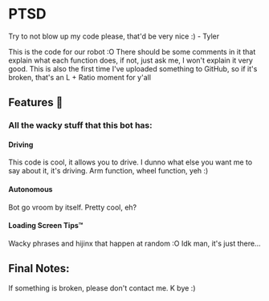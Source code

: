 # PTSD
Try to not blow up my code please, that'd be very nice :) - Tyler

This is the code for our robot :O
There should be some comments in it that explain what each function does, if not, just ask me, I won't explain it very good.
This is also the first time I've uploaded something to GitHub, so if it's broken, that's an L + Ratio moment for y'all
  
## Features 🥔
### All the wacky stuff that this bot has:

#### Driving
This code is cool, it allows you to drive. I dunno what else you want me to say about it, it's driving. Arm function, wheel function, yeh :)
#### Autonomous
Bot go vroom by itself. Pretty cool, eh?
#### Loading Screen Tips™
Wacky phrases and hijinx that happen at random :O
Idk man, it's just there...

## Final Notes:
If something is broken, please don't contact me. K bye :)
